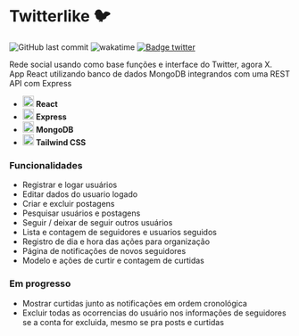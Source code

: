# Twitterlike 🐦

![GitHub last commit](https://img.shields.io/github/last-commit/aaneleh/twitterlike)  ![wakatime](https://wakatime.com/badge/user/63a62ebf-02b8-40ab-b01b-99f672dace05/project/ed85f254-eb9a-4d32-992f-a114a972cb72.svg) [![Badge twitter](https://img.shields.io/twitter/follow/helena_kurzzz)](https://twitter.com/helena_kurzzz)

Rede social usando como base funções e interface do Twitter, agora X.  
App React utilizando banco de dados MongoDB integrandos com uma REST API com Express 

* <img width="20px" src="https://cdn.jsdelivr.net/gh/devicons/devicon/icons/react/react-original.svg" /> **React**  
* <img width="20px" src="https://cdn.jsdelivr.net/gh/devicons/devicon/icons/express/express-original.svg" /> **Express**  
* <img width="20px" src="https://cdn.jsdelivr.net/gh/devicons/devicon/icons/mongodb/mongodb-plain-wordmark.svg" /> **MongoDB**  
* <img width="20px" src="https://cdn.jsdelivr.net/gh/devicons/devicon/icons/tailwindcss/tailwindcss-plain.svg" /> **Tailwind CSS**  


### Funcionalidades  

- Registrar e logar usuários  
- Editar dados do usuario logado  
- Criar e excluir postagens  
- Pesquisar usuários e postagens  
- Seguir / deixar de seguir outros usuários  
- Lista e contagem de seguidores e usuarios seguidos
- Registro de dia e hora das ações para organização
- Página de notificações de novos seguidores
- Modelo e ações de curtir e contagem de curtidas

### Em progresso  

- Mostrar curtidas junto as notificações em ordem cronológica
- Excluir todas as ocorrencias do usuário nos informações de seguidores se a conta for excluida, mesmo se pra posts e curtidas